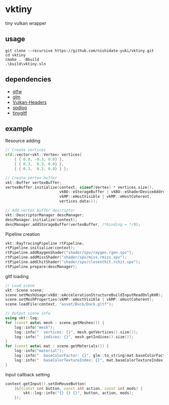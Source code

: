 # vktiny

tiny vulkan wrapper

## usage

```
git clone --recursive https://github.com/nishidate-yuki/vktiny.git
cd vktiny
cmake . -Bbuild
.\build\vktiny.sln
```

## dependencies

- [glfw](https://github.com/glfw/glfw.git)
- [glm](https://github.com/g-truc/glm.git)
- [Vulkan-Headers](https://github.com/KhronosGroup/Vulkan-Headers.git)
- [spdlog](https://github.com/gabime/spdlog.git)
- [tinygltf](https://github.com/syoyo/tinygltf.git)

## example

Resource adding

```cpp
// Create vertices
std::vector<vkt::Vertex> vertices{
    { { 0.0, -0.3, 0.0} },
    { { 0.3,  0.3, 0.0} },
    { {-0.3,  0.3, 0.0} } };

// Create vertex buffer
vkt::Buffer vertexBuffer;
vertexBuffer.initialize(context, sizeof(Vertex) * vertices.size(),
                        vkBU::eStorageBuffer | vkBU::eShaderDeviceAddress,
                        vkMP::eHostVisible | vkMP::eHostCoherent,
                        vertices.data());

// Add vertex buffer descriptor
vkt::DescriptorManager descManager;
descManager.initialize(context);
descManager.addStorageBuffer(vertexBuffer, /*binding = */0);
```

Pipeline creation

```cpp
vkt::RayTracingPipeline rtPipeline;
rtPipeline.initialize(context);
rtPipeline.addRaygenShader("shader/spv/raygen.rgen.spv");
rtPipeline.addMissShader("shader/spv/miss.rmiss.spv");
rtPipeline.addChitShader("shader/spv/closesthit.rchit.spv");
rtPipeline.prepare(descManager);
```

gltf loading

```cpp
// Load scene
vkt::Scene scene;
scene.setMeshUsage(vkBU::eAccelerationStructureBuildInputReadOnlyKHR);
scene.setMeshProperties(vkMP::eHostVisible | vkMP::eHostCoherent);
scene.loadFile(context, "asset/Duck/Duck.gltf");

// Output scene info
using vkt::log;
for (const auto& mesh : scene.getMeshes()) {
    log::info("mesh");
    log::info("  vertices: {}", mesh.getVertices().size());
    log::info("  indices: {}", mesh.getIndices().size());
}
for (const auto& mat : scene.getMaterials()) {
    log::info("material");
    log::info("  baseColorFactor: {}", glm::to_string(mat.baseColorFactor));
    log::info("  baseColorTextureIndex: {}", mat.baseColorTextureIndex);
}
```

Input callback setting

```cpp
context.getInput().setOnMouseButton(
    [&](const int button, const int action, const int mods) {
        vkt::log::info("{} {} {}", button, action, mods);
    });
```
